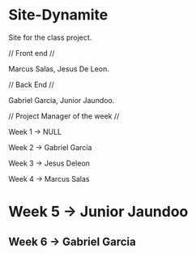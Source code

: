 # Site-Dynamite
Site for the class project.

// Front end //

Marcus Salas,
Jesus De Leon.

// Back End //

Gabriel Garcia,
Junior Jaundoo.

// Project Manager of the week //

Week 1 -> NULL

Week 2 -> Gabriel Garcia

Week 3 -> Jesus Deleon

Week 4 -> Marcus Salas

# Week 5 -> Junior Jaundoo
## Week 6 -> Gabriel Garcia
